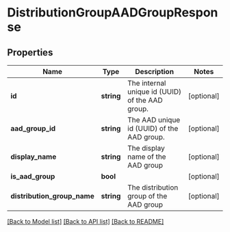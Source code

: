 # DistributionGroupAADGroupResponse

## Properties
Name | Type | Description | Notes
------------ | ------------- | ------------- | -------------
**id** | **string** | The internal unique id (UUID) of the AAD group. | [optional] 
**aad_group_id** | **string** | The AAD unique id (UUID) of the AAD group. | [optional] 
**display_name** | **string** | The display name of the AAD group | [optional] 
**is_aad_group** | **bool** |  | [optional] 
**distribution_group_name** | **string** | The distribution group of the AAD group | [optional] 

[[Back to Model list]](../README.md#documentation-for-models) [[Back to API list]](../README.md#documentation-for-api-endpoints) [[Back to README]](../README.md)


